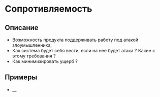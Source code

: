 
# Сопротивляемость
## Описание
- Возможность продукта поддерживать работу под атакой злоумышленника;
- Как система будет себя вести, если на нее будет атака ? Какие к этому требования ?
- Как минимизировать ущерб ?
## Примеры
- __